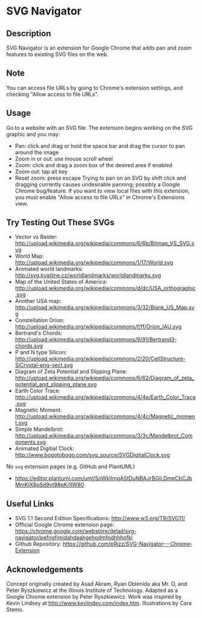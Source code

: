 SVG Navigator
====================

Description
--------------------------------
SVG Navigator is an extension for Google Chrome that adds pan and zoom features to existing SVG files on the web.

Note
--------------------------------
You can access file URLs by going to Chrome's extension settings, and checking "Allow access to file URLs".

Usage
--------------------------------
Go to a website with an SVG file. The extension begins working on the SVG graphic and you may:
* Pan: click and drag or hold the space bar and drag the cursor to pan around the image
* Zoom in or out: use mouse scroll wheel
* Zoom: click and drag a zoom box of the desired area if enabled
* Zoom out: tap alt key
* Reset zoom: press escape
Trying to pan on an SVG by shift click and dragging currently causes undesirable panning; possibly a Google Chrome bug/feature.
If you want to view local files with this extension, you must enable "Allow access to file URLs" in Chrome's Extensions view.

Try Testing Out These SVGs
---------------------------------
* Vector vs Raster: http://upload.wikimedia.org/wikipedia/commons/6/6b/Bitmap_VS_SVG.svg
* World Map: http://upload.wikimedia.org/wikipedia/commons/1/17/World.svg
* Animated world landmarks: http://svg.kvalitne.cz/worldlandmarks/worldlandmarks.svg
* Map of the United States of America: http://upload.wikimedia.org/wikipedia/commons/d/dc/USA_orthographic.svg
* Another USA map: http://upload.wikimedia.org/wikipedia/commons/3/32/Blank_US_Map.svg
* Constellation Orion: http://upload.wikimedia.org/wikipedia/commons/f/ff/Orion_IAU.svg
* Bertrand's Chords: http://upload.wikimedia.org/wikipedia/commons/9/91/Bertrand3-chords.svg
* P and N type Silicon: http://upload.wikimedia.org/wikipedia/commons/2/20/CellStructure-SiCrystal-eng-vect.svg
* Diagram of Zeta Potential and Slipping Plane: http://upload.wikimedia.org/wikipedia/commons/6/62/Diagram_of_zeta_potential_and_slipping_plane.svg
* Earth Color Trace: http://upload.wikimedia.org/wikipedia/commons/4/4e/Earth_Color_Trace.svg
* Magnetic Moment: http://upload.wikimedia.org/wikipedia/commons/4/4c/Magnetic_moment.svg
* Simple Mandelbrot: http://upload.wikimedia.org/wikipedia/commons/3/3c/Mandelbrot_Components.svg
* Animated Digitial Clock: http://www.bogotobogo.com/svg_source/SVGDigitalClock.svg

No `svg` extension pages (e.g. GitHub and PlantUML)

* https://editor.plantuml.com/uml/SoWkIImgAStDuNBAJrBGjLDmpCbCJbMmKiX8pSd9vt98pKi1IW80

Useful Links
------------------------------
* SVG 1.1 Second Edition Specifications: http://www.w3.org/TR/SVG11/
* Official Google Chrome extension page: https://chrome.google.com/webstore/detail/svg-navigator/pefngfjmidahdaahgehodmfodhhhofkl
* Github Repository: https://github.com/pRizz/SVG-Navigator---Chrome-Extension

Acknowledgements
-----------------------------
Concept originally created by Asad Akram, Ryan Oblenida aka Mr. O, and Peter Ryszkiewicz at the Illinois Institute of Technology.
Adapted as a Google Chrome extension by Peter Ryszkiewicz. Work was inspired by Kevin Lindsey at http://www.kevlindev.com/index.htm.
Illustrations by Cara Stemo.